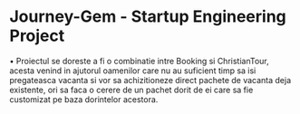 # Journey-Gem - Startup Engineering Project

• Proiectul se doreste a fi o combinatie intre Booking si ChristianTour, acesta venind in ajutorul oamenilor care nu au suficient timp sa isi pregateasca vacanta si vor sa achizitioneze direct pachete de vacanta deja existente, ori sa faca o cerere de un pachet dorit de ei care sa fie customizat pe baza dorintelor acestora.
